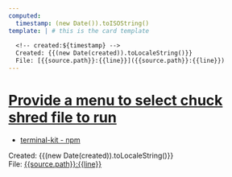 ```yaml
---
computed:
  timestamp: (new Date()).toISOString()
template: | # this is the card template
  
  <!-- created:${timestamp} -->  
  Created: {{(new Date(created)).toLocaleString()}}  
  File: [{{source.path}}:{{line}}]({{source.path}}:{{line}})
---
```


# [Provide a menu to select chuck shred file to run](#DONE:0)
<!-- completed:2020-03-06T18:52:38.546Z -->
- [terminal-kit - npm](https://www.npmjs.com/package/terminal-kit)
<!-- created:2020-03-05T15:50:37.195Z +story -->  
Created: {{(new Date(created)).toLocaleString()}}  
File: [{{source.path}}:{{line}}]({{source.path}}:{{line}})


